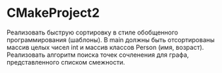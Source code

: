 # CMakeProject2
Реализовать быструю сортировку в стиле обобщенного программирования (шаблоны). В main должны быть отсортированы массив целых чисел int и массив классов Person (имя, возраст). Реализовать алгоритм поиска точек сочленения для графа, представленного списком смежности. 
